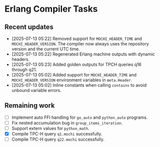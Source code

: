 # Erlang Compiler Tasks

## Recent updates
- [2025-07-13 05:22] Removed support for `MOCHI_HEADER_TIME` and
  `MOCHI_HEADER_VERSION`. The compiler now always uses the repository
  version and the current UTC time.
- [2025-07-13 05:22] Regenerated Erlang machine outputs with dynamic headers.
- [2025-07-13 05:23] Added golden outputs for TPCH queries q16 through q21.
- [2025-07-13 05:02] Added support for `MOCHI_HEADER_TIME` and `MOCHI_HEADER_VERSION` environment variables in `meta.Header`.
- [2025-07-13 05:02] Inline constants when calling `contains` to avoid unbound variable errors.

## Remaining work
- [ ] Implement auto FFI handling for `go_auto` and `python_auto` programs.
- [ ] Fix nested accumulation bug in `group_items_iteration`.
- [ ] Support extern values for `python_math`.
- [x] Compile TPC-H query `q1.mochi` successfully.
- [ ] Compile TPC-H query `q22.mochi` successfully.
